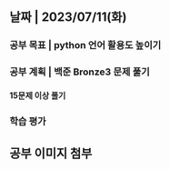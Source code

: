 ## 날짜 | 2023/07/11(화)
### 공부 목표 | python 언어 활용도 높이기
### 공부 계획 | 백준 Bronze3 문제 풀기
#### 15문제 이상 풀기
### 학습 평가

## 공부 이미지 첨부
